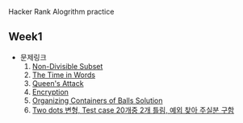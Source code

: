 Hacker Rank Alogrithm practice
## Week1
- 문제링크
    1. [Non-Divisible Subset](https://www.hackerrank.com/challenges/non-divisible-subset/problem?isFullScreen=true)
    2. [The Time in Words](https://www.hackerrank.com/challenges/the-time-in-words/problem?isFullScreen=false)
    3. [Queen's Attack](https://www.hackerrank.com/challenges/queens-attack-2/problem?isFullScreen=true)
    4. [Encryption](https://www.hackerrank.com/challenges/encryption/problem?isFullScreen=true)
    5. [Organizing Containers of Balls Solution](https://www.hackerrank.com/challenges/organizing-containers-of-balls/problem?h_r=internal-search)    
    6. [Two dots 변형, Test case 20개중 2개 틀림, 예외 찾아 주실분 구함](https:// "title")
